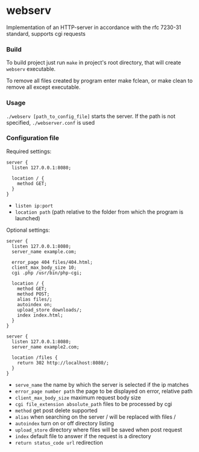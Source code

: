 # webserv

Implementation of an HTTP-server in accordance with the rfc 7230-31 standard, supports cgi requests

### Build

To build project just run `make` in project's root directory, that will create `webserv` executable.

To remove all files created by program enter make fclean, or make clean to remove all except executable.

### Usage

``./webserv [path_to_config_file]`` starts the server. If the path is not specified, ``./webserver.conf`` is used

### Configuration file
Required settings:  
```
server {
  listen 127.0.0.1:8080;
  
  location / {
    method GET;
  }
}
```
* ``listen ip:port``  
* ``location path`` (path relative to the folder from which the program is launched)  

Optional settings:
```
server {
  listen 127.0.0.1:8080;
  server_name example.com;
  
  error_page 404 files/404.html;
  client_max_body_size 10;
  cgi .php /usr/bin/php-cgi;
  
  location / {
    method GET;
    method POST;
    alias files/;
    autoindex on;
    upload_store downloads/;
    index index.html;
  }
}

server {
  listen 127.0.0.1:8080;
  server_name example2.com;
  
  location /files {
    return 302 http://localhost:8080/;
  }
}  
```
* ``serve_name`` the name by which the server is selected if the ip matches
* ``error_page number path`` the page to be displayed on error, relative path
* ``client_max_body_size`` maximum request body size
* ``cgi file_extension absolute_path`` files to be processed by cgi
* ``method`` get post delete supported
* ``alias`` when searching on the server / will be replaced with files /
* ``autoindex`` turn on or off directory listing
* ``upload_store`` directory where files will be saved when post request
* ``index`` default file to answer if the request is a directory
* ``return status_code url`` redirection
